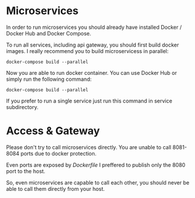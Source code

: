 # Microservices

In order to run microservices you should already have installed Docker / Docker Hub and Docker Compose.

To run all services, including api gateway, you should first build docker images. I really recommend you to build microservicess in parallel:

```
docker-compose build --parallel
```

Now you are able to run docker container. You can use Docker Hub or simply run the following command:

```
docker-compose build --parallel
```

If you prefer to run a single service just run this command in service subdirectory.


# Access & Gateway

Please don't try to call microservices directly. You are unable to call 8081-8084 ports due to docker protection. 

Even ports are exposed by *Dockerfile* I preffered to publish only the 8080 port to the host. 

So, even microservices are capable to call each other, you should never be able to call them directly from your host.
